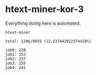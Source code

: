 # htext-miner-kor-3

Everything doing here is automated.

```
htext-miner

total: 1206/9855 (12.237442922374429%)

job0: 220
job1: 253
job2: 237
job3: 255
job4: 241
```